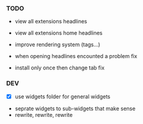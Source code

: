 ### TODO
- view all extensions headlines   
- view all extensions home headlines   
- improve rendering system (tags...)

- when opening headlines encounted a problem fix
- install only once then change tab fix



### DEV
- [x] use widgets folder for general widgets
- seprate widgets to sub-widgets that make sense 
- rewrite, rewrite, rewrite

